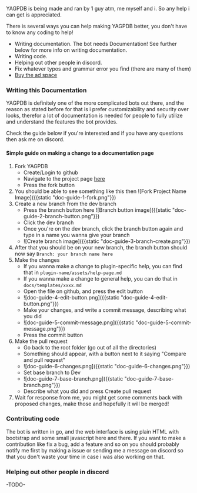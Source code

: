 YAGPDB is being made and ran by 1 guy atm, me myself and i. So any help i can get is appreciated.

There is several ways you can help making YAGPDB better, you don't have to know any coding to help!

 - Writing documentation. The bot needs Documentation! See further below for more info on writing documentation.
 - Writing code.
 - Helping out other people in discord.
 - Fix whatever typos and grammar error you find (there are many of them)
 - [Buy the ad space](/docs/ads)

### Writing this Documentation

YAGPDB is definitely one of the more complicated bots out there, and the reason as stated before for that is i prefer customizability and security over looks, therefor a lot of documentation is needed for people to fully utilize and understand the features the bot provides.

Check the guide below if you're interested and if you have any questions then ask me on discord.

#### Simple guide on making a change to a documentation page

 1. Fork YAGPDB
    - Create/Login to github
    - Navigate to the project page [here](https://github.com/jonas747/yagpdb)
    - Press the fork button
 2. You should be able to see something like this then ![Fork Project Name Image]({{static "doc-guide-1-fork.png"}})
 3. Create a new branch from the dev branch
    - Press the branch button here ![Branch button image]({{static "doc-guide-2-branch-button.png"}})
    - Click the dev branch
    - Once you're on the dev branch, click the branch button again and type in a name you wanna give your branch
    - ![Create branch image]({{static "doc-guide-3-branch-create.png"}})
 4. After that you should be on your new branch, the branch button should now say `Branch: your branch name here`
 5. Make the changes
    - If you wanna make a change to plugin-specific help, you can find that in `plugin-name/assets/help-page.md`
    - If you wanna make a change to general help, you can do that in `docs/templates/xxxx.md`
    - Open the file on github, and press the edit button 
    - ![doc-guide-4-edit-button.png]({{static "doc-guide-4-edit-button.png"}})
    - Make your changes, and write a commit message, describing what you did 
    - ![doc-guide-5-commit-message.png]({{static "doc-guide-5-commit-message.png"}})
    - Press the commit button
 6. Make the pull request
    - Go back to the root folder (go out of all the directories)
    - Something should appear, with a button next to it saying "Compare and pull request"
    - ![doc-guide-6-changes.png]({{static "doc-guide-6-changes.png"}})
    - Set base branch to Dev
    - ![doc-guide-7-base-branch.png]({{static "doc-guide-7-base-branch.png"}})
    - Describe what you did and press Create pull request
 7. Wait for response from me, you might get some comments back with proposed changes, make those and hopefully it will be merged!


### Contributing code

The bot is written in go, and the web interface is using plain HTML with bootstrap and some small javascript here and there. If you want to make a contribution like fix a bug, add a feature and so on you should probably notify me first by making a issue or sending me a message on discord so that you don't waste your time in case i was also working on that.

### Helping out other people in discord

-TODO-